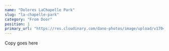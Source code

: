 ```yaml
---
name: "Dolores LaChapelle Park"
slug: "la-chapelle-park"
category: "From Door"
position: 1
primary_url: "https://res.cloudinary.com/dano-photos/image/upload/v1704651493/Nuptials/la-chapelle.jpg"
---
```


Copy goes here
